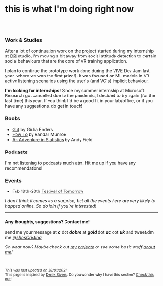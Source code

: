 # **this is what I'm doing right now**
<br><br>
### Work & Studies

After a lot of continuation work on the project started during my internship at [DRi](https://www.dreamrealityinteractive.com/) studio, I'm moving a bit away from social attitude detection to certain social behaviours that are the core of VR training application.

I plan to continue the prototype work done during the VIVE Dev Jam last year (where we won the first prize!). It was focused on ML models in VR active listening scenarios using the user's (and VC's) implicit behaviour.

**I'm looking for internships!** Since my summer internship at Microsoft Research got cancelled due to the pandemic, I decided to try again (for the last time) this year. If you think I'd be a good fit in your lab/office, or if you have any suggestions, do get in touch! 


### Books
* [Gut](https://www.goodreads.com/book/show/23013953-gut) by Giulia Enders
* [How To](https://www.amazon.co.uk/How-Randall-Munroe/dp/1473680328) by Randall Munroe
* [An Adventure in Statistics](https://uk.sagepub.com/en-gb/eur/an-adventure-in-statistics/book237529) by Andy Field


### Podcasts
I'm not listening to podcasts much atm. Hit me up if you have any recommendations!


### Events
* Feb 19th-20th [Festival of Tomorrow](https://www.scienceswindon.com/festival-of-tomorrow)

*I don't think it comes as a surprise, but all the events here are very likely to happed online. So do join if you're interested!*
<br>

---

#### Any thoughts, suggestions? Contact me!
send me your message at ***c*** dot ***dobre*** at ***gold*** dot ***ac*** dot ***uk*** 
and tweet/dm me *[@shesCristina](https://twitter.com/shesCristina)*  

*So what now? Maybe check out [my projects](https://cristinadobre.github.io/projects.html) or see some basic stuff [about me](https://cristinadobre.github.io/)!*

<br>

<sup>*This was last updated on 28/01/2021*  
This page is inspired by [Derek Sivers](https://sivers.org/).  Do you wonder why I have this section?  [Check this out](https://nownownow.com/about)!<sup>

